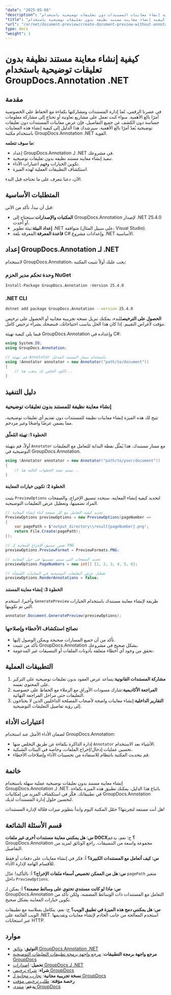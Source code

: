 ```yaml
---
"date": "2025-05-06"
"description": "تعرف على كيفية إنشاء معاينات المستندات دون تعليقات توضيحية باستخدام GroupDocs.Annotation لـ .NET، مما يضمن الخصوصية والوضوح في المشاريع التعاونية."
"title": "كيفية إنشاء معاينة مستند نظيفة بدون تعليقات توضيحية باستخدام GroupDocs.Annotation .NET"
"url": "/ar/net/document-preview/create-document-preview-without-annotations-groupdocs-dotnet/"
type: docs
"weight": 1
---
```


# كيفية إنشاء معاينة مستند نظيفة بدون تعليقات توضيحية باستخدام GroupDocs.Annotation .NET

## مقدمة

في عصرنا الرقمي، تُعدّ إدارة المستندات ومشاركتها بكفاءة مع الحفاظ على الخصوصية أمرًا بالغ الأهمية. سواء كنت تعمل على مشاريع تعاونية أو تحتاج إلى مشاركة معلومات حساسة دون الكشف عن جميع التفاصيل، فإن عرض معاينات المستندات دون تعليقات توضيحية يُعدّ أمرًا بالغ الأهمية. سيرشدك هذا الدليل إلى كيفية إنشاء هذه المعاينات باستخدام مكتبة GroupDocs.Annotation .NET القوية.

**ما سوف تتعلمه:**
- إعداد GroupDocs.Annotation لـ .NET في مشروعك.
- تنفيذ إنشاء معاينة مستند نظيفة بدون تعليقات توضيحية.
- تكوين الخيارات وفهم اعتبارات الأداء.
- استكشاف التطبيقات العملية لهذه الميزة.

الآن، دعنا نتعرف على ما تحتاجه قبل البدء.

## المتطلبات الأساسية

قبل أن تبدأ، تأكد من الآتي:
- **المكتبات والإصدارات**:ستحتاج إلى GroupDocs.Annotation لإصدار .NET 25.4.0 أو أحدث.
- **إعداد البيئة**:بيئة تطوير .NET متوافقة (على سبيل المثال، Visual Studio).
- **قاعدة المعرفة**:المعرفة بلغة C# وإعدادات مشروع .NET الأساسية.

## إعداد GroupDocs.Annotation لـ .NET

لاستخدام GroupDocs.Annotation، يجب عليك أولاً تثبيت المكتبة:

### وحدة تحكم مدير الحزم NuGet
```shell
Install-Package GroupDocs.Annotation -Version 25.4.0
```

### .NET CLI
```bash
dotnet add package GroupDocs.Annotation --version 25.4.0
```

**الحصول على الترخيص**للبدء، يمكنك تنزيل نسخة تجريبية مجانية أو الحصول على ترخيص مؤقت لأغراض التقييم. إذا كان هذا الحل يناسب احتياجاتك، فننصحك بشراء ترخيص كامل.

فيما يلي كيفية تهيئة GroupDocs.Annotation وإعداده في C#:

```csharp
using System.IO;
using GroupDocs.Annotation;

// قم بتهيئة Annotator باستخدام مسار المستند المدخل.
using (Annotator annotator = new Annotator("path/to/document"))
{
    // الكود الخاص بك يذهب هنا...
}
```

## دليل التنفيذ

### إنشاء معاينة نظيفة للمستند بدون تعليقات توضيحية

تتيح لك هذه الميزة إنشاء معاينات نظيفة للمستندات دون تقديم أي تعليقات توضيحية، مما يضمن عرضًا واضحًا وغير مزدحم.

#### الخطوة 1: تهيئة المُعلّق
أولاً، قم بتهيئة `Annotator` مع مسار مستندك. هذا يُمثِّل نقطة البداية للتعامل مع التعليقات التوضيحية في GroupDocs.Annotation.

```csharp
using (Annotator annotator = new Annotator("path/to/your/document"))
{
    // سيتم تنفيذ الخطوات التالية هنا...
}
```

#### الخطوة 2: تكوين خيارات المعاينة

يثبت `PreviewOptions` لتحديد كيفية إنشاء المعاينة. ستحدد تنسيق الإخراج، والصفحات المراد تضمينها، وتعطيل عرض التعليقات التوضيحية.

```csharp
// تحديد كيفية التعامل مع كل صفحة أثناء إنشاء المعاينة
PreviewOptions previewOptions = new PreviewOptions(pageNumber =>
{
    var pagePath = $"output_directory\\result{pageNumber}.png";
    return File.Create(pagePath);
});

// تعيين تنسيق الإخراج للمعاينة كـ PNG
previewOptions.PreviewFormat = PreviewFormats.PNG;

// تحديد الصفحات التي سيتم تضمينها في جيل المعاينة
previewOptions.PageNumbers = new int[] {1, 2, 3, 4, 5, 6};

// تعطيل عرض التعليقات التوضيحية في المعاينات المُنشأة
previewOptions.RenderAnnotations = false;
```

#### الخطوة 3: إنشاء معاينة المستند

وأخيرا، استخدم `GeneratePreview` طريقة لإنشاء معاينة مستندك باستخدام الخيارات التي تم تكوينها.

```csharp
annotator.Document.GeneratePreview(previewOptions);
```

### نصائح استكشاف الأخطاء وإصلاحها
- تأكد من أن جميع المسارات صحيحة ويمكن الوصول إليها.
- تأكد من تثبيت GroupDocs.Annotation بشكل صحيح في مشروعك.
- تحقق من وجود أي أخطاء متعلقة بأذونات الملفات أو التنسيقات غير المدعومة.

## التطبيقات العملية

1. **مشاركة المستندات القانونية**:يساعد عرض العقود بدون تعليقات توضيحية على التركيز على المحتوى نفسه.
2. **المراجعة الأكاديمية**:شارك مسودات الأوراق مع الزملاء مع الحفاظ على خصوصية التعليقات حتى مراحل المراجعة النهائية.
3. **التقارير الداخلية**:إنشاء معاينات واضحة لأصحاب المصلحة الداخليين الذين لا يحتاجون إلى رؤية تفاصيل التعليقات التوضيحية.

## اعتبارات الأداء

لضمان الأداء الأمثل عند استخدام GroupDocs.Annotation:
- إدارة الذاكرة بكفاءة عن طريق التخلص منها `Annotator` الأشياء بعد الاستخدام.
- تحسين عمليات إدخال/إخراج الملفات، وخاصة في البيئات الشبكية.
- قم بتحديث المكتبة بانتظام للاستفادة من تحسينات الأداء وإصلاحات الأخطاء.

## خاتمة

إنشاء معاينة مستند بدون تعليقات توضيحية عملية سهلة باستخدام GroupDocs.Annotation لـ .NET. باتباع هذا الدليل، يمكنك تطبيق هذه الميزة بكفاءة في تطبيقاتك. فكّر في استكشاف المزيد من إمكانيات GroupDocs.Annotation لتحسين حلول إدارة المستندات لديك.

هل أنت مستعد لتجربتها؟ حمّل المكتبة اليوم وابدأ بتطوير ميزات فعّالة لإدارة المستندات!

## قسم الأسئلة الشائعة

**س: هل يمكنني معاينة مستندات أخرى غير ملفات DOCX؟**
ج: نعم، يدعم GroupDocs.Annotation مجموعة واسعة من التنسيقات. راجع الوثائق لمزيد من التفاصيل.

**س: كيف أتعامل مع المستندات الكبيرة؟**
أ: فكر في إنشاء معاينات على دفعات أو فقط للأقسام الهامة لإدارة الأداء.

**س: هل من الممكن تخصيص أسماء ملفات الإخراج؟**
أ: بالتأكيد! عدّل `pagePath` متغير داخل `PreviewOptions`.

**س: ماذا لو كانت مستندي تحتوي على وسائط مضمنة؟**
أ: يمكن لـ GroupDocs.Annotation التعامل مع المستندات ذات الوسائط المضمنة، ولكن تأكد من تكوين خيارات المعاينة بشكل صحيح.

**س: هل يمكنني دمج هذه الميزة في تطبيق الويب؟**
ج: نعم، يتكامل بسلاسة مع تطبيقات الويب القائمة على .NET. استخدم المعالجة من جانب الخادم لإنشاء معاينات وتقديمها عبر استجابات HTTP.

## موارد
- **التوثيق**: [وثائق GroupDocs.Annotation .NET](https://docs.groupdocs.com/annotation/net/)
- **مرجع واجهة برمجة التطبيقات**: [مرجع واجهة برمجة تطبيقات التعليقات التوضيحية GroupDocs](https://reference.groupdocs.com/annotation/net/)
- **تحميل**: [إصدارات GroupDocs لـ .NET](https://releases.groupdocs.com/annotation/net/)
- **شراء**: [شراء ترخيص GroupDocs](https://purchase.groupdocs.com/buy)
- **نسخة تجريبية مجانية**: [تجارب مجانية لـ GroupDocs](https://releases.groupdocs.com/annotation/net/)
- **رخصة مؤقتة**: [طلب ترخيص مؤقت](https://purchase.groupdocs.com/temporary-license/)
- **يدعم**: [منتدى GroupDocs](https://forum.groupdocs.com/c/annotation/)
